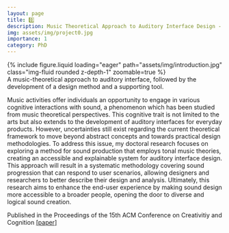```yaml
---
layout: page
title: 0️⃣
description: Music Theoretical Approach to Auditory Interface Design - Progressive, Explainable, and Accessible
img: assets/img/project0.jpg
importance: 1
category: PhD
---
```

<div class="row mt-3">
    <div class="col-sm mt-3 mt-md-0">
        {% include figure.liquid loading="eager" path="assets/img/introduction.jpg" class="img-fluid rounded z-depth-1" zoomable=true %}
    </div>
</div>
<div class="caption">
    A music-theoretical approach to auditory interface, followed by the development of a design method and a supporting tool. 
</div> 

Music activities offer individuals an opportunity to engage in various cognitive interactions with sound, a phenomenon which has been studied from music theoretical perspectives. This cognitive trait is not limited to the arts but also extends to the development of auditory interfaces for everyday products. However, uncertainties still exist regarding the current theoretical framework to move beyond abstract concepts and towards practical design methodologies. To address this issue, my doctoral research focuses on exploring a method for sound production that employs tonal music theories, creating an accessible and explainable system for auditory interface design. This approach will result in a systematic methodology covering sound progression that can respond to user scenarios, allowing designers and researchers to better describe their design and analysis. Ultimately, this research aims to enhance the end-user experience by making sound design more accessible to a broader people, opening the door to diverse and logical sound creation.

Published in the Proceedings of the 15th ACM Conference on Creativitiy and Cognition [[paper]](https://dl.acm.org/doi/abs/10.1145/3591196.3596814)
